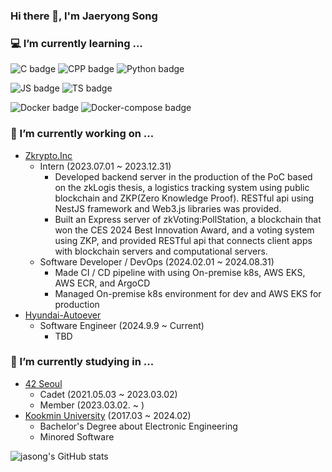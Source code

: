 ### Hi there 👋, I'm Jaeryong Song

### 💻 I’m currently learning ...
![C badge](https://img.shields.io/badge/-C-A8B9CC?style=flat-square&logo=C&logoColor=white)
![CPP badge](https://img.shields.io/badge/-CPP-00599C?style=flat-square&logo=C%2B%2B&logoColor=white)
![Python badge](https://img.shields.io/badge/-Python-3776AB?style=flat-square&logo=Python&logoColor=white)

![JS badge](https://img.shields.io/badge/-Javascript-F7DF1E?style=flat-square&logo=JavaScript&logoColor=white)
![TS badge](https://img.shields.io/badge/-Typescript-3178C6?style=flat-square&logo=TypeScript&logoColor=white)

![Docker badge](https://img.shields.io/badge/-Docker-2496ED?style=flat-square&logo=Docker&logoColor=white)
![Docker-compose badge](https://img.shields.io/badge/-Docker%20Compose-2496ED?style=flat-square&logo=Docker&logoColor=white)

### 🔭 I’m currently working on ...
- [Zkrypto.Inc](https://www.zkrypto.com)
  - Intern (2023.07.01 ~ 2023.12.31)
    - Developed backend server in the production of the PoC based on the zkLogis thesis, a logistics tracking system using public blockchain and ZKP(Zero Knowledge Proof). RESTful api using NestJS framework and Web3.js libraries was provided.
    - Built an Express server of zkVoting:PollStation, a blockchain that won the CES 2024 Best Innovation Award, and a voting system using ZKP, and provided RESTful api that connects client apps with blockchain servers and computational servers.
  - Software Developer / DevOps (2024.02.01 ~ 2024.08.31)
    - Made CI / CD pipeline with using On-premise k8s, AWS EKS, AWS ECR, and ArgoCD
    - Managed On-premise k8s environment for dev and AWS EKS for production
- [Hyundai-Autoever](https://www.hyundai-autoever.com)
  - Software Engineer (2024.9.9 ~ Current)
    - TBD

### 🌱 I’m currently studying in ...
- [42 Seoul](https://42seoul.kr/seoul42/main/view)
  - Cadet (2021.05.03 ~ 2023.03.02)
  - Member (2023.03.02. ~ )
- [Kookmin University](https://www.kookmin.ac.kr/user/index.do) (2017.03 ~ 2024.02)
  - Bachelor's Degree about Electronic Engineering
  - Minored Software

![jasong's GitHub stats](https://github-readme-stats.vercel.app/api?username=ft-jasong&count_private=true&show_icons=true&theme=dark)

<!--
**ft-jasong/ft-jasong** is a ✨ _special_ ✨ repository because its `README.md` (this file) appears on your GitHub profile.

Here are some ideas to get you started:

- 🔭 I’m currently working on ...

- 👯 I’m looking to collaborate on ...
- 🤔 I’m looking for help with ...
- 💬 Ask me about ...
- 📫 How to reach me: ...
- 😄 Pronouns: ...
- ⚡ Fun fact: ...
-->
